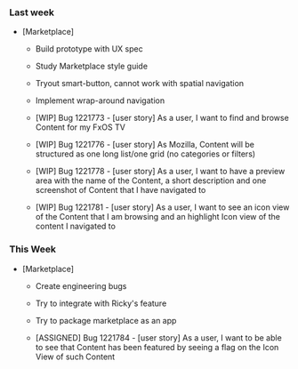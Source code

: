 ### Last week

* [Marketplace]
  - Build prototype with UX spec
  - Study Marketplace style guide
  - Tryout smart-button, cannot work with spatial navigation
  - Implement wrap-around navigation

  - [WIP] Bug 1221773 - [user story] As a user, I want to find and browse Content for my FxOS TV
  - [WIP] Bug 1221776 - [user story] As Mozilla, Content will be structured as one long list/one grid (no categories or filters)
  - [WIP] Bug 1221778 - [user story] As a user, I want to have a preview area with the name of the Content, a short description and one screenshot of Content that I have navigated to
  - [WIP] Bug 1221781 - [user story] As a user, I want to see an icon view of the Content that I am browsing and an highlight Icon view of the content I navigated to

### This Week

* [Marketplace]
  - Create engineering bugs
  - Try to integrate with Ricky's feature
  - Try to package marketplace as an app

  - [ASSIGNED] Bug 1221784 - [user story] As a user, I want to be able to see that Content has been featured by seeing a flag on the Icon View of such Content
